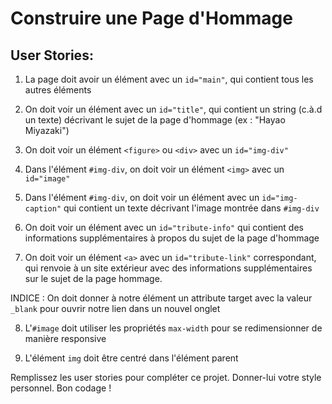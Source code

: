 # Construire une Page d'Hommage

## User Stories:

1. La page doit avoir un élément avec un `id="main"`, qui contient tous les autres éléments

2. On doit voir un élément avec un `id="title"`, qui contient un string (c.à.d un texte) décrivant le sujet de la page d'hommage (ex : "Hayao Miyazaki")

3. On doit voir un élément `<figure>` ou `<div>` avec un `id="img-div"`

4. Dans l'élément `#img-div`, on doit voir un élément `<img>` avec un `id="image"`

5. Dans l'élément `#img-div`, on doit voir un élément avec un `id="img-caption"` qui contient un texte décrivant l'image montrée dans `#img-div`

6. On doit voir un élément avec un `id="tribute-info"` qui contient des informations supplémentaires à propos du sujet de la page d'hommage

7. On doit voir un élément `<a>` avec un `id="tribute-link"` correspondant, qui renvoie à un site extérieur avec des informations supplémentaires sur le sujet de la page hommage.

INDICE : On doit donner à notre élément un attribute target avec la valeur `_blank` pour ouvrir notre lien dans un nouvel onglet

8. L'`#image` doit utiliser les propriétés `max-width` pour se redimensionner de manière responsive

9. L'élément `img` doit être centré dans l'élément parent

Remplissez les user stories pour compléter ce projet. Donner-lui votre style personnel. Bon codage !
